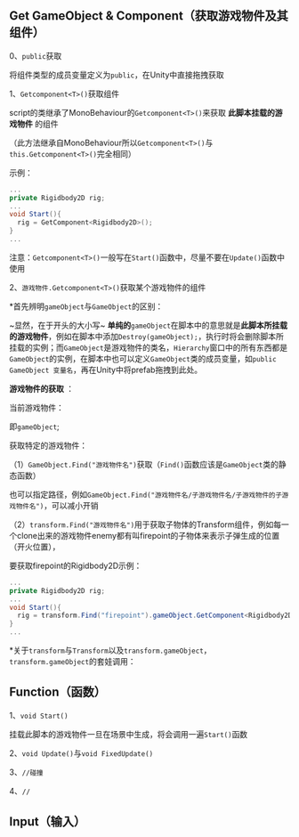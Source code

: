 ## Get GameObject & Component（获取游戏物件及其组件） 

0、`public`获取 

将组件类型的成员变量定义为`public`，在Unity中直接拖拽获取 

1、`Getcomponent<T>()`获取组件 

script的类继承了MonoBehaviour的`Getcomponent<T>()`来获取 **此脚本挂载的游戏物件** 的组件 

（此方法继承自MonoBehaviour所以`Getcomponent<T>()`与`this.Getcomponent<T>()`完全相同）

示例： 

```C#
...
private Rigidbody2D rig;
...
void Start(){
  rig = GetComponent<Rigidbody2D>();
}
...
``` 

注意：`Getcomponent<T>()`一般写在`Start()`函数中，尽量不要在`Update()`函数中使用 

2、`游戏物件.Getcomponent<T>()`获取某个游戏物件的组件 

\*首先辨明`gameObject`与`GameObject`的区别： 

~显然，在于开头的大小写~ **单纯的**`gameObject`在脚本中的意思就是**此脚本所挂载的游戏物件**，例如在脚本中添加`Destroy(gameObject);`，执行时将会删除脚本所挂载的实例；而`GameObject`是游戏物件的类名，`Hierarchy`窗口中的所有东西都是`GameObject`的实例，在脚本中也可以定义`GameObject`类的成员变量，如`public GameObject 变量名`，再在Unity中将prefab拖拽到此处。 

**游戏物件的获取** ： 

当前游戏物件： 

即`gameObject`; 

获取特定的游戏物件： 

（1）`GameObject.Find("游戏物件名")`获取（`Find()`函数应该是`GameObject`类的静态函数） 

也可以指定路径，例如`GameObject.Find("游戏物件名/子游戏物件名/子游戏物件的子游戏物件名")`，可以减小开销 

（2）`transform.Find("游戏物件名")`用于获取子物体的Transform组件，例如每一个clone出来的游戏物件enemy都有叫firepoint的子物体来表示子弹生成的位置（开火位置）， 

要获取firepoint的Rigidbody2D示例：

```C#
...
private Rigidbody2D rig;
...
void Start(){
  rig = transform.Find("firepoint").gameObject.GetComponent<Rigidbody2D>();
}
...
``` 

\*关于`transform`与`Transform`以及`transform.gameObject`，`transform.gameObject`的套娃调用： 



## Function（函数） 

1、`void Start()` 

挂载此脚本的游戏物件一旦在场景中生成，将会调用一遍`Start()`函数 

2、`void Update()`与`void FixedUpdate()` 

3、`//碰撞` 

4、`//`
## Input（输入） 
